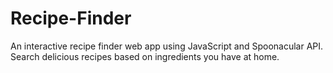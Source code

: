 # Recipe-Finder
An interactive recipe finder web app using JavaScript and Spoonacular API. Search delicious recipes based on ingredients you have at home.
